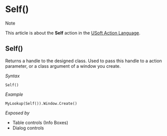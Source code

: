 # Self()



> [!NOTE]
> This article is about the **Self** action in the [USoft Action Language](/docs/Task%20flow/Action%20Language%20reference/USoft%20Action%20Language.md).

## **Self()**

Returns a handle to the designed class. Used to pass this handle to a action parameter, or a class argument of a window you create.

*Syntax*

```
Self()
```

*Example*

```
MyLookup(Self()).Window.Create()
```

*Exposed by*

- Table controls (Info Boxes)
- Dialog controls